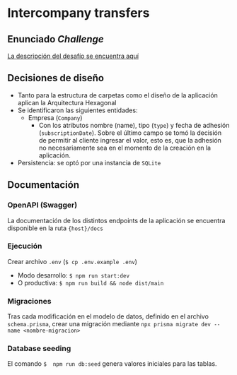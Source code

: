 # Intercompany transfers

## Enunciado _Challenge_

[La descripción del desafío se encuentra aquí](challenge.md)

## Decisiones de diseño

- Tanto para la estructura de carpetas como el diseño de la aplicación aplican la Arquitectura Hexagonal
- Se identificaron las siguientes entidades:
  - Empresa (`Company`)
    - Con los atributos nombre (name), tipo (`type`) y fecha de adhesión (`subscriptionDate`). Sobre el último campo se tomó la decisión de permitir al cliente ingresar el valor, esto es, que la adhesión no necesariamente sea en el momento de la creación en la aplicación.
- Persistencia: se optó por una instancia de `SQLite`

## Documentación

### OpenAPI (Swagger)

La documentación de los distintos endpoints de la aplicación se encuentra disponible en la ruta `{host}/docs`

### Ejecución

Crear archivo `.env` (`$ cp .env.example .env`)

- Modo desarrollo: `$ npm run start:dev`
- O productiva: `$ npm run build && node dist/main`

### Migraciones

Tras cada modificación en el modelo de datos, definido en el archivo `schema.prisma`, crear una migración mediante `npx prisma migrate dev --name <nombre-migracion>`

### Database seeding

El comando `$  npm run db:seed` genera valores iniciales para las tablas.
